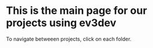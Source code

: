 <h1>This is the main page for our projects using ev3dev</h1>

To navigate betweeen projects, click on each folder.
